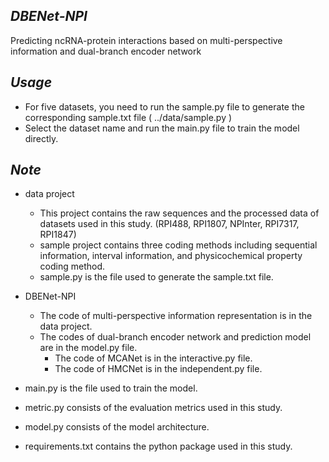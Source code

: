 *DBENet-NPI*
--------------------------------------------------------------------------------
Predicting ncRNA-protein interactions based on multi-perspective information and dual-branch encoder network

*Usage*
--------------------------------------------------------------------------------
- For five datasets, you need to run the sample.py file to generate the corresponding sample.txt file ( ../data/sample.py )
- Select the dataset name and run the main.py file to train the model directly.

*Note*
--------------------------------------------------------------------------------
- data project 
  - This project contains the raw sequences and the processed data of datasets used in this study. (RPI488, RPI1807, NPInter, RPI7317, RPI1847)
  - sample project contains three coding methods including sequential information, interval information, and physicochemical property coding method.
  - sample.py is the file used to generate the sample.txt file.

- DBENet-NPI
  - The code of multi-perspective information representation is in the data project.
  - The codes of dual-branch encoder network and prediction model are in the model.py file.
    - The code of MCANet is in the interactive.py file.
    - The code of HMCNet is in the independent.py file. 

- main.py is the file used to train the model.
- metric.py consists of the evaluation metrics used in this study.
- model.py consists of the model architecture.
- requirements.txt contains the python package used in this study.